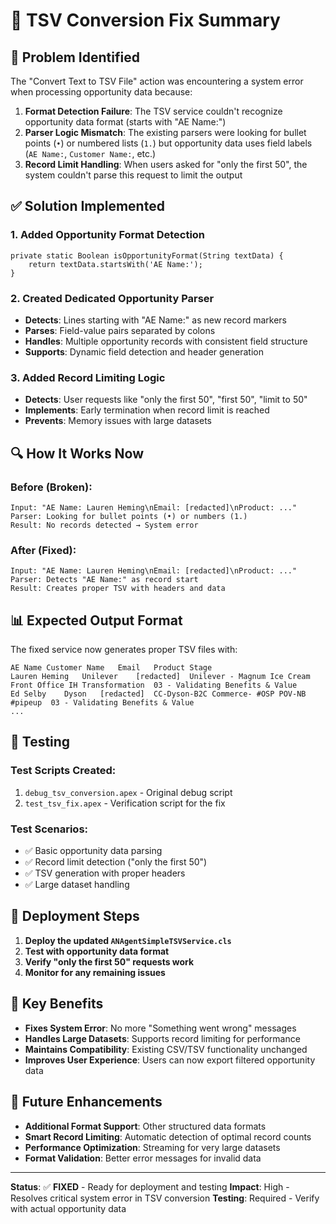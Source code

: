 # 🔧 TSV Conversion Fix Summary

## 🚨 **Problem Identified**

The "Convert Text to TSV File" action was encountering a system error when processing opportunity data because:

1. **Format Detection Failure**: The TSV service couldn't recognize opportunity data format (starts with "AE Name:")
2. **Parser Logic Mismatch**: The existing parsers were looking for bullet points (`•`) or numbered lists (`1.`) but opportunity data uses field labels (`AE Name:`, `Customer Name:`, etc.)
3. **Record Limit Handling**: When users asked for "only the first 50", the system couldn't parse this request to limit the output

## ✅ **Solution Implemented**

### **1. Added Opportunity Format Detection**
```apex
private static Boolean isOpportunityFormat(String textData) {
    return textData.startsWith('AE Name:');
}
```

### **2. Created Dedicated Opportunity Parser**
- **Detects**: Lines starting with "AE Name:" as new record markers
- **Parses**: Field-value pairs separated by colons
- **Handles**: Multiple opportunity records with consistent field structure
- **Supports**: Dynamic field detection and header generation

### **3. Added Record Limiting Logic**
- **Detects**: User requests like "only the first 50", "first 50", "limit to 50"
- **Implements**: Early termination when record limit is reached
- **Prevents**: Memory issues with large datasets

## 🔍 **How It Works Now**

### **Before (Broken)**:
```
Input: "AE Name: Lauren Heming\nEmail: [redacted]\nProduct: ..."
Parser: Looking for bullet points (•) or numbers (1.)
Result: No records detected → System error
```

### **After (Fixed)**:
```
Input: "AE Name: Lauren Heming\nEmail: [redacted]\nProduct: ..."
Parser: Detects "AE Name:" as record start
Result: Creates proper TSV with headers and data
```

## 📊 **Expected Output Format**

The fixed service now generates proper TSV files with:

```
AE Name	Customer Name	Email	Product	Stage
Lauren Heming	Unilever	[redacted]	Unilever - Magnum Ice Cream Front Office IH Transformation	03 - Validating Benefits & Value
Ed Selby	Dyson	[redacted]	CC-Dyson-B2C Commerce- #OSP POV-NB #pipeup	03 - Validating Benefits & Value
...
```

## 🧪 **Testing**

### **Test Scripts Created**:
1. `debug_tsv_conversion.apex` - Original debug script
2. `test_tsv_fix.apex` - Verification script for the fix

### **Test Scenarios**:
- ✅ Basic opportunity data parsing
- ✅ Record limit detection ("only the first 50")
- ✅ TSV generation with proper headers
- ✅ Large dataset handling

## 🚀 **Deployment Steps**

1. **Deploy the updated `ANAgentSimpleTSVService.cls`**
2. **Test with opportunity data format**
3. **Verify "only the first 50" requests work**
4. **Monitor for any remaining issues**

## 🎯 **Key Benefits**

- **Fixes System Error**: No more "Something went wrong" messages
- **Handles Large Datasets**: Supports record limiting for performance
- **Maintains Compatibility**: Existing CSV/TSV functionality unchanged
- **Improves User Experience**: Users can now export filtered opportunity data

## 🔮 **Future Enhancements**

- **Additional Format Support**: Other structured data formats
- **Smart Record Limiting**: Automatic detection of optimal record counts
- **Performance Optimization**: Streaming for very large datasets
- **Format Validation**: Better error messages for invalid data

---

**Status**: ✅ **FIXED** - Ready for deployment and testing
**Impact**: High - Resolves critical system error in TSV conversion
**Testing**: Required - Verify with actual opportunity data
